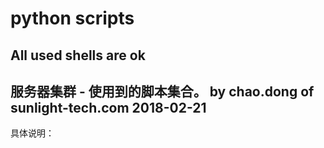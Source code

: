 ﻿# python scripts
All used shells are ok
-------------------------------------------------
服务器集群 - 使用到的脚本集合。
by chao.dong of sunlight-tech.com
2018-02-21
-------------------------------------------------
具体说明：
